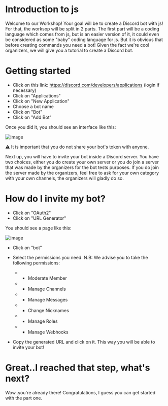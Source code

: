 # Introduction to js

Welcome to our Workshop! Your goal will be to create a Discord bot with js! For that, the worksop will be split in 2 parts. The first part will be a coding language which comes from js, but is an easier version of it, it could even be considered as some "baby" coding language for js. But it is obvious that before creating commands you need a bot! Given the fact we're cool organizers, we will give you a tutorial to create a Discord bot.

# Getting started

* Click on this link: https://discord.com/developers/applications (login if necessary)
* Click on "Applications"
* Click on "New Application"
* Choose a bot name
* Click on "Bot"
* Click on "Add Bot"

Once you did it, you should see an interface like this: 

![image](https://user-images.githubusercontent.com/59388966/217023315-e5fd209e-e291-43b3-8df3-48bacc9b34ca.png)

⚠️ It is important that you do not share your bot's token with anyone.

Next up, you will have to invite your bot inside a Discord server. You have two choices, either you do create your own server or you do join a server that was made by the organizers for the bot tests purposes. If you do join the server made by the organizers, feel free to ask for your own category with your own channels, the organizers will gladly do so.

# How do I invite my bot?

* Click on "OAuth2"
* Click on "URL Generator"

You should see a page like this: 

![image](https://user-images.githubusercontent.com/59388966/217024473-00138027-2462-42b2-b030-85cfd8eb5768.png)

* Click on "bot"
* Select the permissions you need. N.B: We advise you to take the following permissions:
    * - Moderate Member
    * - Manage Channels
    * - Manage Messages
    * - Change Nicknames
    * - Manage Roles
    * - Manage Webhooks

* Copy the generated URL and click on it. This way you will be able to invite your bot!

# Great..I reached that step, what's next?

Wow..you're already there! Congratulations, I guess you can get started with the part one. 
